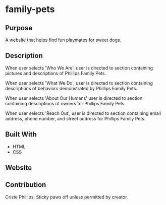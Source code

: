 # family-pets

## Purpose
A website that helps find fun playmates for sweet dogs.

## Description
When user selects 'Who We Are', user is directed to section containing pictures and descriptions of Phillips Family Pets.

When user selects 'What We Do', user is directed to section containing descriptions of behaviors demonstrated by Phillips Family Pets.

When user selects 'About Our Humans' user is directed to section containing descriptions of owners for Phillips Family Pets.

When user selects 'Reach Out', user is directed to section containing email address, phone number, and street address for Phillips Family Pets.

## Built With
* HTML
* CSS

## Website


## Contribution
Criste Phillips.  Sticky paws off unless permitted by creator.